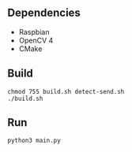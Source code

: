 ## Dependencies
- Raspbian
- OpenCV 4
- CMake

## Build
~~~
chmod 755 build.sh detect-send.sh
./build.sh
~~~

## Run
~~~
python3 main.py
~~~